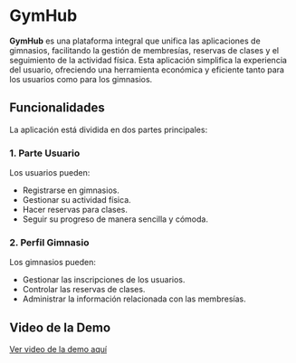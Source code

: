 # GymHub

**GymHub** es una plataforma integral que unifica las aplicaciones de gimnasios, facilitando la gestión de membresías, reservas de clases y el seguimiento de la actividad física. Esta aplicación simplifica la experiencia del usuario, ofreciendo una herramienta económica y eficiente tanto para los usuarios como para los gimnasios.

## Funcionalidades

La aplicación está dividida en dos partes principales:

### 1. Parte Usuario
Los usuarios pueden:
- Registrarse en gimnasios.
- Gestionar su actividad física.
- Hacer reservas para clases.
- Seguir su progreso de manera sencilla y cómoda.

### 2. Perfil Gimnasio
Los gimnasios pueden:
- Gestionar las inscripciones de los usuarios.
- Controlar las reservas de clases.
- Administrar la información relacionada con las membresías.

## Video de la Demo

[Ver video de la demo aquí](https://www.youtube.com/tu_video)
